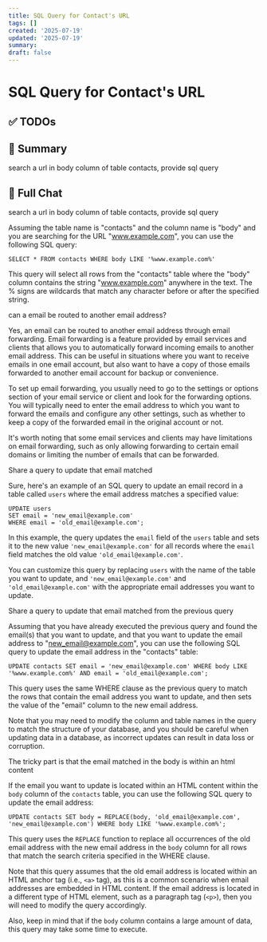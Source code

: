```yaml
---
title: SQL Query for Contact's URL
tags: []
created: '2025-07-19'
updated: '2025-07-19'
summary:
draft: false
---
```


# SQL Query for Contact's URL

## ✅ TODOs


## 📌 Summary
search a url in body column of table contacts, provide sql query

## 🧠 Full Chat


search a url in body column of table contacts, provide sql query

Assuming the table name is "contacts" and the column name is "body" and you are searching for the URL "www.example.com", you can use the following SQL query:

```
SELECT * FROM contacts WHERE body LIKE '%www.example.com%'
```

This query will select all rows from the "contacts" table where the "body" column contains the string "www.example.com" anywhere in the text. The % signs are wildcards that match any character before or after the specified string.

can a email be routed to another email address?

Yes, an email can be routed to another email address through email forwarding. Email forwarding is a feature provided by email services and clients that allows you to automatically forward incoming emails to another email address. This can be useful in situations where you want to receive emails in one email account, but also want to have a copy of those emails forwarded to another email account for backup or convenience.

To set up email forwarding, you usually need to go to the settings or options section of your email service or client and look for the forwarding options. You will typically need to enter the email address to which you want to forward the emails and configure any other settings, such as whether to keep a copy of the forwarded email in the original account or not.

It's worth noting that some email services and clients may have limitations on email forwarding, such as only allowing forwarding to certain email domains or limiting the number of emails that can be forwarded.

Share a query to update that email matched

Sure, here's an example of an SQL query to update an email record in a table called `users` where the email address matches a specified value:

```
UPDATE users
SET email = 'new_email@example.com'
WHERE email = 'old_email@example.com';
```

In this example, the query updates the `email` field of the `users` table and sets it to the new value `'new_email@example.com'` for all records where the `email` field matches the old value `'old_email@example.com'`.

You can customize this query by replacing `users` with the name of the table you want to update, and `'new_email@example.com'` and `'old_email@example.com'` with the appropriate email addresses you want to update.

Share a query to update that email matched from the previous query

Assuming that you have already executed the previous query and found the email(s) that you want to update, and that you want to update the email address to "new_email@example.com", you can use the following SQL query to update the email address in the "contacts" table:

```
UPDATE contacts SET email = 'new_email@example.com' WHERE body LIKE '%www.example.com%' AND email = 'old_email@example.com';
```

This query uses the same WHERE clause as the previous query to match the rows that contain the email address you want to update, and then sets the value of the "email" column to the new email address.

Note that you may need to modify the column and table names in the query to match the structure of your database, and you should be careful when updating data in a database, as incorrect updates can result in data loss or corruption.

The tricky part is that the email matched in the body is within an html content

If the email you want to update is located within an HTML content within the `body` column of the `contacts` table, you can use the following SQL query to update the email address:

```
UPDATE contacts SET body = REPLACE(body, 'old_email@example.com', 'new_email@example.com') WHERE body LIKE '%www.example.com%';
```

This query uses the `REPLACE` function to replace all occurrences of the old email address with the new email address in the `body` column for all rows that match the search criteria specified in the WHERE clause.

Note that this query assumes that the old email address is located within an HTML anchor tag (i.e., `<a>` tag), as this is a common scenario when email addresses are embedded in HTML content. If the email address is located in a different type of HTML element, such as a paragraph tag (`<p>`), then you will need to modify the query accordingly.

Also, keep in mind that if the `body` column contains a large amount of data, this query may take some time to execute.